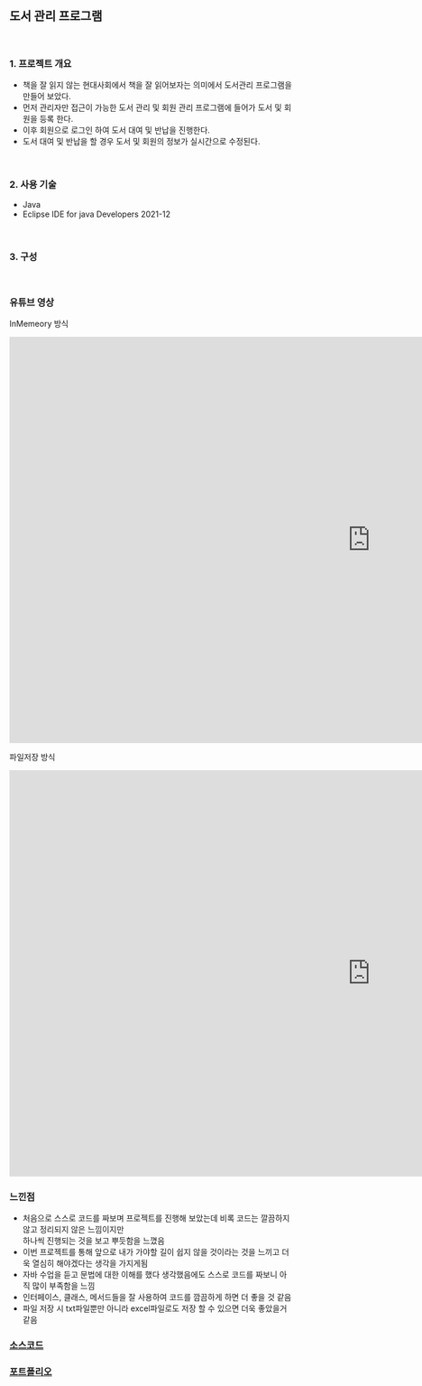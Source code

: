 ## 도서 관리 프로그램
<br>

### 1. 프로젝트 개요
 - 책을 잘 읽지 않는 현대사회에서 책을 잘 읽어보자는 의미에서 도서관리 프로그램을 만들어 보았다.
 - 먼저 관리자만 접근이 가능한 도서 관리 및 회원 관리 프로그램에 들어가 도서 및 회원을 등록 한다.
 - 이후 회원으로 로그인 하여 도서 대여 및 반납을 진행한다.
 - 도서 대여 및 반납을 할 경우 도서 및 회원의 정보가 실시간으로 수정된다.
<br>

### 2. 사용 기술
 - Java
 - Eclipse IDE for java Developers 2021-12


<br>

### 3. 구성

<br>

### 유튜브 영상
InMemeory 방식
<iframe width="1280" height="720" src="https://www.youtube.com/embed/Ccl5q5jw9oM" title="YouTube video player" frameborder="0" allow="accelerometer; autoplay; clipboard-write; encrypted-media; gyroscope; picture-in-picture" allowfullscreen></iframe>

파일저장 방식
<iframe width="1280" height="720" src="https://www.youtube.com/embed/0a6Hn6GaTGs" title="YouTube video player" frameborder="0" allow="accelerometer; autoplay; clipboard-write; encrypted-media; gyroscope; picture-in-picture" allowfullscreen></iframe>

<br>

### 느낀점
 - 처음으로 스스로 코드를 짜보며 프로젝트를 진행해 보았는데 비록 코드는 깔끔하지 않고 정리되지 않은 느낌이지만<br>
 하나씩 진행되는 것을 보고 뿌듯함을 느꼈음
 - 이번 프로젝트를 통해 앞으로 내가 가야할 길이 쉽지 않을 것이라는 것을 느끼고 더욱 열심히 해야겠다는 생각을 가지게됨
 - 자바 수업을 듣고 문법에 대한 이해를 했다 생각했음에도 스스로 코드를 짜보니 아직 많이 부족함을 느낌
 - 인터페이스, 클래스, 메서드들을 잘 사용하여 코드를 깜끔하게 하면 더 좋을 것 같음
 - 파일 저장 시 txt파일뿐만 아니라 excel파일로도 저장 할 수 있으면 더욱 좋았을거 같음


### [소스코드](https://github.com/cdj6995/LibraryProgram)
### [포트폴리오](https://cdj6995.github.io/LibraryProgram/)


